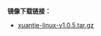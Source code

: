 **镜像下载链接：**
* [xuantie-linux-v1.0.5.tar.gz](http://yocbook.oss-cn-hangzhou.aliyuncs.com/linux_image/XuanTie_V1.0.5/xuantie-linux-v1.0.5.tar.gz)
